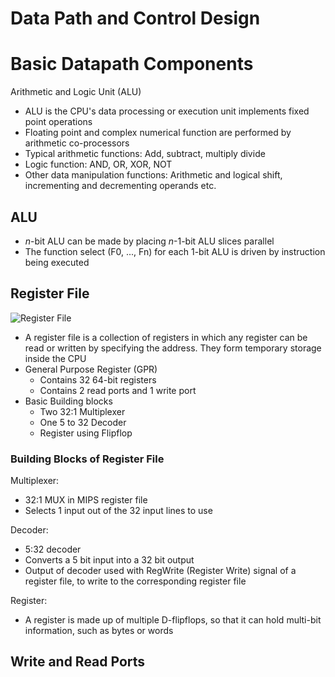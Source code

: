 # Data Path and Control Design

# Basic Datapath Components

Arithmetic and Logic Unit (ALU)
- ALU is the CPU's data processing or execution unit implements fixed point operations
- Floating point and complex numerical function are performed by arithmetic co-processors
- Typical arithmetic functions: Add, subtract, multiply divide
- Logic function: AND, OR, XOR, NOT
- Other data manipulation functions: Arithmetic and logical shift, incrementing and decrementing operands etc.

## ALU

- $n$-bit ALU can be made by placing $n$-1-bit ALU slices parallel
- The function select (F0, ..., Fn) for each 1-bit ALU is driven by instruction being executed

## Register File

![Register File](https://www.researchgate.net/profile/Ramin-Rajaei/publication/305708980/figure/fig4/AS:403289347772422@1473163082013/Structure-of-Proposed-Register-File.png)

- A register file is a collection of registers in which any register can be read or written by specifying the address. They form temporary storage inside the CPU
- General Purpose Register (GPR)
    - Contains 32 64-bit registers
    - Contains 2 read ports and 1 write port
- Basic Building blocks
    - Two 32:1 Multiplexer
    - One 5 to 32 Decoder
    - Register using Flipflop

### Building Blocks of Register File

Multiplexer:
- 32:1 MUX in MIPS register file
- Selects 1 input out of the 32 input lines to use

Decoder:
- 5:32 decoder
- Converts a 5 bit input into a 32 bit output
- Output of decoder used with RegWrite (Register Write) signal of a register file, to write to the corresponding register file

Register:
- A register is made up of multiple D-flipflops, so that it can hold multi-bit information, such as bytes or words

## Write and Read Ports 